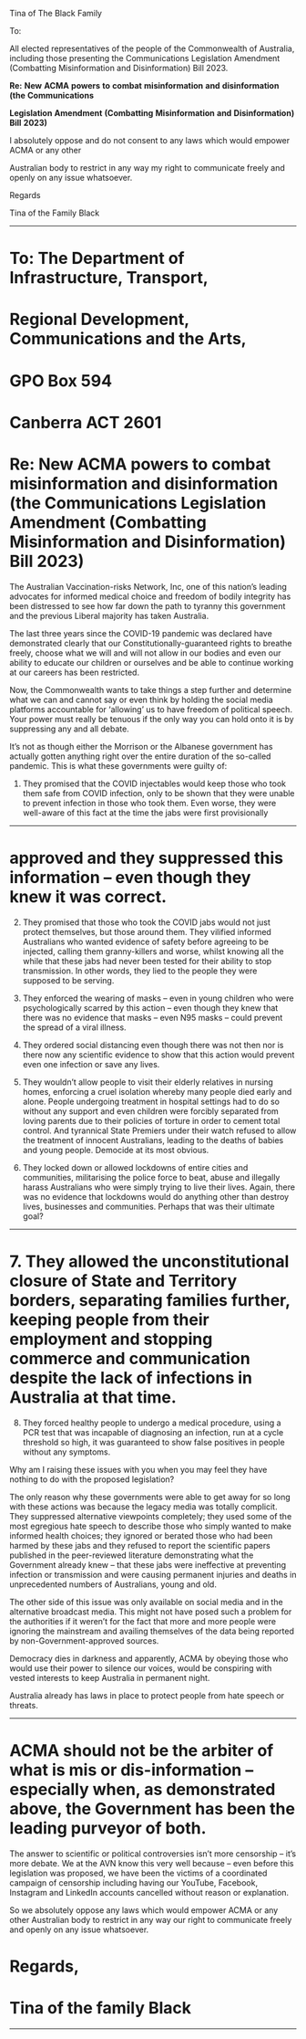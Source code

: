Tina of The Black Family

To:

All elected representatives of the people of the Commonwealth of Australia, including those
presenting the Communications Legislation Amendment (Combatting Misinformation and
Disinformation) Bill 2023.

**Re:** **New** **ACMA** **powers** **to** **combat** **misinformation** **and** **disinformation** **(the** **Communications**

**Legislation** **Amendment** **(Combatting** **Misinformation** **and** **Disinformation)** **Bill** **2023)**

I absolutely oppose and do not consent to any laws which would empower ACMA or any other

Australian body to restrict in any way my right to communicate freely and openly on any issue
whatsoever.

Regards

Tina of the Family Black


-----

# To: The Department of Infrastructure, Transport,


# Regional Development, Communications and the Arts,


# GPO Box 594


# Canberra ACT 2601


# Re: New ACMA powers to combat misinformation and disinformation (the Communications Legislation Amendment (Combatting Misinformation and Disinformation) Bill 2023)

 The Australian Vaccination-risks Network, Inc, one of this nation’s leading advocates for informed medical choice and freedom of bodily integrity has been distressed to see how far down the path to tyranny this government and the previous Liberal majority has taken Australia.

 The last three years since the COVID-19 pandemic was declared have demonstrated clearly that our Constitutionally-guaranteed rights to breathe freely, choose what we will and will not allow in our bodies and even our ability to educate our children or ourselves and be able to continue working at our careers has been restricted.

 Now, the Commonwealth wants to take things a step further and determine what we can and cannot say or even think by holding the social media platforms accountable for ‘allowing’ us to have freedom of political speech. Your power must really be tenuous if the only way you can hold onto it is by suppressing any and all debate.

 It’s not as though either the Morrison or the Albanese government has actually gotten anything right over the entire duration of the so-called pandemic. This is what these governments were guilty of:

 1.   They promised that the COVID injectables would keep those who took them safe from COVID infection, only to be shown that they were unable to prevent infection in those who took them. Even worse, they were well-aware of this fact at the time the jabs were first provisionally


-----

# approved and they suppressed this information – even though they knew it was correct.

 2.   They promised that those who took the COVID jabs would not just protect themselves, but those around them. They vilified informed Australians who wanted evidence of safety before agreeing to be injected, calling them granny-killers and worse, whilst knowing all the while that these jabs had never been tested for their ability to stop transmission. In other words, they lied to the people they were supposed to be serving.

 3.   They enforced the wearing of masks – even in young children who were psychologically scarred by this action – even though they knew that there was no evidence that masks – even N95 masks – could prevent the spread of a viral illness.

 4.   They ordered social distancing even though there was not then nor is there now any scientific evidence to show that this action would prevent even one infection or save any lives.

 5.   They wouldn’t allow people to visit their elderly relatives in nursing homes, enforcing a cruel isolation whereby many people died early and alone. People undergoing treatment in hospital settings had to do so without any support and even children were forcibly separated from loving parents due to their policies of torture in order to cement total control. And tyrannical State Premiers under their watch refused to allow the treatment of innocent Australians, leading to the deaths of babies and young people. Democide at its most obvious.

 6.   They locked down or allowed lockdowns of entire cities and communities, militarising the police force to beat, abuse and illegally harass Australians who were simply trying to live their lives. Again, there was no evidence that lockdowns would do anything other than destroy lives, businesses and communities. Perhaps that was their ultimate goal?


-----

# 7.   They allowed the unconstitutional closure of State and Territory borders, separating families further, keeping people from their employment and stopping commerce and communication despite the lack of infections in Australia at that time.

 8.   They forced healthy people to undergo a medical procedure, using a PCR test that was incapable of diagnosing an infection, run at a cycle threshold so high, it was guaranteed to show false positives in people without any symptoms.

 Why am I raising these issues with you when you may feel they have nothing to do with the proposed legislation?

 The only reason why these governments were able to get away for so long with these actions was because the legacy media was totally complicit. They suppressed alternative viewpoints completely; they used some of the most egregious hate speech to describe those who simply wanted to make informed health choices; they ignored or berated those who had been harmed by these jabs and they refused to report the scientific papers published in the peer-reviewed literature demonstrating what the Government already knew – that these jabs were ineffective at preventing infection or transmission and were causing permanent injuries and deaths in unprecedented numbers of Australians, young and old.

 The other side of this issue was only available on social media and in the alternative broadcast media. This might not have posed such a problem for the authorities if it weren’t for the fact that more and more people were ignoring the mainstream and availing themselves of the data being reported by non-Government-approved sources.

 Democracy dies in darkness and apparently, ACMA by obeying those who would use their power to silence our voices, would be conspiring with vested interests to keep Australia in permanent night.

 Australia already has laws in place to protect people from hate speech or threats. 


-----

# ACMA should not be the arbiter of what is mis or dis-information – especially when, as demonstrated above, the Government has been the leading purveyor of both.

 The answer to scientific or political controversies isn’t more censorship – it’s more debate. We at the AVN know this very well because – even before this legislation was proposed, we have been the victims of a coordinated campaign of censorship including having our YouTube, Facebook, Instagram and LinkedIn accounts cancelled without reason or explanation.

 So we absolutely oppose any laws which would empower ACMA or any other Australian body to restrict in any way our right to communicate freely and openly on any issue whatsoever.


# Regards,


# Tina of the family Black


-----

